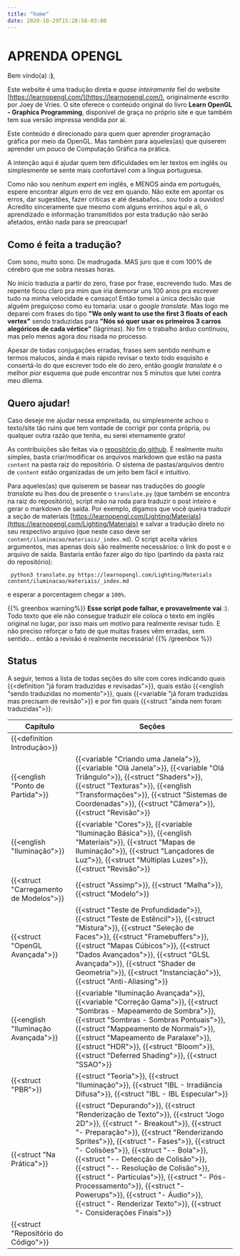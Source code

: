 ```yaml
---
title: "home"
date: 2020-10-29T15:28:58-03:00
---
```


# APRENDA OPENGL

Bem vindo(a) **:)**,

Este website é uma tradução direta e _quase inteiramente_ fiel do website [https://learnopengl.com/](https://learnopengl.com/), originalmente escrito por Joey de Vries. O site oferece o conteúdo original do livro **Learn OpenGL - Graphics Programming**, disponível de graça no próprio site e que também tem sua versão impressa vendida por aí.

Este conteúdo é direcionado para quem quer aprender programação gráfica por meio da OpenGL. Mas também para aqueles(as) que quiserem aprender um pouco de Computação Gráfica na prática.

A intenção aqui é ajudar quem tem dificuldades em ler textos em inglês ou simplesmente se sente mais confortável com a língua portuguesa. 

Como não sou nenhum _expert_ em inglês, e MENOS ainda em português, espere encontrar algum erro de vez em quando. Não exite em apontar os erros, dar sugestões, fazer críticas e até desabafos... sou todo a ouvidos! Acredito sinceramente que mesmo com alguns errinhos aqui e ali, o aprendizado e informação transmitidos por esta tradução não serão afetados, então nada para se preocupar! 

## Como é feita a tradução?

Com sono, muito sono. De madrugada. MAS juro que é com 100% de cérebro que me sobra nessas horas.

No início traduzia a partir do zero, frase por frase, escrevendo tudo. Mas de repente ficou claro pra mim que iria demorar uns 100 anos pra escrever tudo na minha velocidade e cansaço! Então tomei a única decisão que alguém preguiçoso como eu tomaria: usar o 
_google translate_. Mas logo me deparei com frases do tipo **"We only want to use the first 3 floats of each vertex"** sendo traduzidas para 
**"Nós só quer usar os primeiros 3 carros alegóricos de cada vértice"** (lágrimas). No fim o trabalho árduo continuou, mas pelo menos agora dou risada no processo. 

Apesar de todas conjugações erradas, frases sem sentido nenhum e termos malucos, ainda é mais rápido revisar o texto todo esquisito e consertá-lo do que escrever todo ele do zero, então _google translate_ é o melhor _pior_ esquema que pude encontrar nos 5 minutos que lutei contra meu dilema.

## Quero ajudar!

Caso deseje me ajudar nessa empreitada, ou simplesmente achou o texto/site tão ruins que tem vontade de corrigir por conta própria, ou qualquer outra razão que tenha, eu serei eternamente grato! 

As contribuições são feitas via o [repositório do github](https://github.com/filipecn/aprendaopengl). É realmente muito simples, basta criar/modificar os arquivos markdown que estão na pasta `content` na pasta raiz do repositório. O sistema de pastas/arquivos dentro de `content` estão organizadas de um jeito bem fácil e intuitivo.

Para aqueles(as) que quiserem se basear nas traduções do _google translate_ eu lhes dou de presente o `translate.py` (que também se encontra na raiz do repositório), script mão na roda para traduzir o post inteiro e gerar o markdown de saída. Por exemplo, digamos que você queira traduzir a seção de materiais [https://learnopengl.com/Lighting/Materials](https://learnopengl.com/Lighting/Materials) e salvar a tradução direto no seu respectivo arquivo (que neste caso deve ser `content/iluminacao/materiais/_index.md`). O script aceita vários argumentos, mas apenas dois são realmente necessários: o link do post e o arquivo de saída. Bastaria então fazer algo do tipo (partindo da pasta raiz do repositório):

``` shell
 python3 translate.py https://learnopengl.com/Lighting/Materials content/iluminacao/materiais/_index.md
```
e esperar a porcentagem chegar a `100%`.

{{% greenbox warning%}}
**Esse script pode falhar, e provavelmente vai** :). Todo texto que ele não consegue traduzir ele coloca o texto em inglês original no lugar, por isso mais um motivo para realmente revisar tudo. E não preciso reforçar o fato de que muitas frases vêm erradas, sem sentido... então a revisão é realmente necessária!
{{% /greenbox %}}

## Status

A seguir, temos a lista de todas seções do site com cores indicando quais {{<definition "já foram traduzidas e revisadas">}}, quais estão {{<english "sendo traduzidas no momento">}}, quais {{<variable "já foram traduzidas mas precisam de revisão">}} e por fim quais {{<struct "ainda nem foram traduzidas">}}:

|Capítulo|Seções|
|---|--------|
|{{<definition Introdução>}} | |
|{{<english "Ponto de Partida">}} | {{<variable "Criando uma Janela">}}, {{<variable "Olá Janela">}}, {{<variable "Olá Triângulo">}}, {{<struct "Shaders">}}, {{<struct "Texturas">}}, {{<english "Transformações">}}, {{<struct "Sistemas de Coordenadas">}}, {{<struct "Câmera">}}, {{<struct "Revisão">}} |
|{{<english "Iluminação">}} | {{<variable "Cores">}}, {{<variable "Iluminação Básica">}}, {{<english "Materiais">}}, {{<struct "Mapas de Iluminação">}}, {{<struct "Lançadores de Luz">}}, {{<struct "Múltiplas Luzes">}}, {{<struct "Revisão">}} |
|{{<struct "Carregamento de Modelos">}} | {{<struct "Assimp">}}, {{<struct "Malha">}}, {{<struct "Modelo">}} |
|{{<struct "OpenGL Avançada">}} | {{<struct "Teste de Profundidade">}}, {{<struct "Teste de Estêncil">}}, {{<struct "Mistura">}}, {{<struct "Seleção de Faces">}}, {{<struct "Framebuffers">}}, {{<struct "Mapas Cúbicos">}}, {{<struct "Dados Avançados">}}, {{<struct "GLSL Avançada">}}, {{<struct "Shader de Geometria">}}, {{<struct "Instanciação">}}, {{<struct "Anti-Aliasing">}} |
|{{<english "Iluminação Avançada">}} | {{<variable "Iluminação Avançada">}}, {{<variable "Correção Gama">}}, {{<struct "Sombras - Mapeamento de Sombra">}}, {{<struct "Sombras - Sombras Pontuais">}}, {{<struct "Mappeamento de Normais">}}, {{<struct "Mapeamento de Paralaxe">}}, {{<struct "HDR">}}, {{<struct "Bloom">}}, {{<struct "Deferred Shading">}}, {{<struct "SSAO">}} |
|{{<struct "PBR">}} | {{<struct "Teoria">}}, {{<struct "Iluminação">}}, {{<struct "IBL - Irradiância Difusa">}}, {{<struct "IBL - IBL Especular">}} |
|{{<struct "Na Prática">}} | {{<struct "Depurando">}}, {{<struct "Renderização de Texto">}}, {{<struct "Jogo 2D">}}, {{<struct "- Breakout">}}, {{<struct "- Preparação">}}, {{<struct "Renderizando Sprites">}}, {{<struct "- Fases">}}, {{<struct "- Colisões">}}, {{<struct "-- Bola">}}, {{<struct "-- Detecção de Colisão">}}, {{<struct "-- Resolução de Colisão">}}, {{<struct "- Particulas">}}, {{<struct "- Pós-Processamento">}}, {{<struct "- Powerups">}}, {{<struct "- Áudio">}}, {{<struct "- Renderizar Texto">}}, {{<struct "- Considerações Finais">}} |
|{{<struct "Repositório do Código">}} | |



